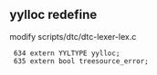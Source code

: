 

## yylloc redefine



modify scripts/dtc/dtc-lexer-lex.c

```
 634 extern YYLTYPE yylloc;
 635 extern bool treesource_error;
```

